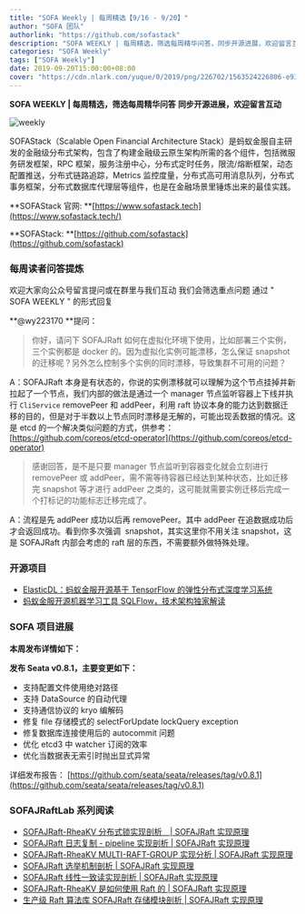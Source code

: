 ```yaml
---
title: "SOFA Weekly | 每周精选【9/16 - 9/20】"
author: "SOFA 团队"
authorlink: "https://github.com/sofastack"
description: "SOFA WEEKLY | 每周精选，筛选每周精华问答，同步开源进展，欢迎留言互动。"
categories: "SOFA Weekly"
tags: ["SOFA Weekly"]
date: 2019-09-20T15:00:00+08:00
cover: "https://cdn.nlark.com/yuque/0/2019/png/226702/1563524226806-e93607a3-1b77-4ca2-8c3c-0384ab966154.png"
---
```


**SOFA WEEKLY | 每周精选，筛选每周精华问答**
**同步开源进展，欢迎留言互动**

![weekly](https://cdn.nlark.com/yuque/0/2019/jpeg/226702/1562925824761-fc720f21-9622-437b-a783-0b0729eda119.jpeg)

SOFAStack（Scalable Open Financial Architecture Stack）是蚂蚁金服自主研发的金融级分布式架构，包含了构建金融级云原生架构所需的各个组件，包括微服务研发框架，RPC 框架，服务注册中心，分布式定时任务，限流/熔断框架，动态配置推送，分布式链路追踪，Metrics 监控度量，分布式高可用消息队列，分布式事务框架，分布式数据库代理层等组件，也是在金融场景里锤炼出来的最佳实践。

**SOFAStack 官网: **[https://www.sofastack.tech](https://www.sofastack.tech/)

**SOFAStack: **[https://github.com/sofastack](https://github.com/sofastack)

### 每周读者问答提炼

欢迎大家向公众号留言提问或在群里与我们互动
我们会筛选重点问题
通过 " SOFA WEEKLY " 的形式回复

**@wy223170 **提问：

> 你好，请问下 SOFAJRaft 如何在虚拟化环境下使用，比如部署三个实例，三个实例都是 docker 的。因为虚拟化实例可能漂移，怎么保证 snapshot 的迁移呢？另外怎么控制多个实例的同时漂移，导致集群不可用的问题？

A：SOFAJRaft 本身是有状态的，你说的实例漂移就可以理解为这个节点挂掉并新拉起了一个节点，我们内部的做法是通过一个 manager 节点监听容器上下线并执行 `CliService` removePeer 和 addPeer，利用 raft 协议本身的能力达到数据迁移的目的，但是对于半数以上节点同时漂移是无解的，可能出现丢数据的情况。这是 etcd 的一个解决类似问题的方式，供参考：[https://github.com/coreos/etcd-operator](https://github.com/coreos/etcd-operator)

> 感谢回答，是不是只要 manager 节点监听到容器变化就会立刻进行 removePeer 或 addPeer，需不需等待容器已经达到某种状态，比如迁移完 snapshot 等才进行 addPeer 之类的，这可能就需要实例迁移后完成一个打标记的功能标志迁移完成了。

A：流程是先 addPeer 成功以后再 removePeer。其中 addPeer 在追数据成功后才会返回成功。看到你多次强调  snapshot，其实这里你不用关注 snapshot，这是 SOFAJRaft 内部会考虑的 raft 层的东西，不需要额外做特殊处理。

### 开源项目

- [ElasticDL：蚂蚁金服开源基于 TensorFlow 的弹性分布式深度学习系统](/blog/alipay-deep-learning-tensorflow-elasticdl/)
- [蚂蚁金服开源机器学习工具 SQLFlow，技术架构独家解读](/blog/sqlflow-open-source/)

### SOFA 项目进展

**本周发布详情如下：**

**发布 Seata v0.8.1，主要变更如下：**

- 支持配置文件使用绝对路径
- 支持 DataSource 的自动代理
- 支持通信协议的 kryo 编解码
- 修复 file 存储模式的 selectForUpdate lockQuery exception
- 修复数据库连接使用后的 autocommit 问题
- 优化 etcd3 中 watcher 订阅的效率
- 优化当数据表无索引时抛出显式异常

详细发布报告：
[https://github.com/seata/seata/releases/tag/v0.8.1](https://github.com/seata/seata/releases/tag/v0.8.1)

### SOFAJRaftLab 系列阅读

- [SOFAJRaft-RheaKV 分布式锁实现剖析　| SOFAJRaft 实现原理](/blog/sofa-jraft-rheakv-distributedlock/)
- [SOFAJRaft 日志复制 - pipeline 实现剖析 | SOFAJRaft 实现原理](/blog/sofa-jraft-pipeline-principle/)
- [SOFAJRaft-RheaKV MULTI-RAFT-GROUP 实现分析 | SOFAJRaft 实现原理](/blog/sofa-jraft-rheakv-multi-raft-group/)
- [SOFAJRaft 选举机制剖析 | SOFAJRaft 实现原理](/blog/sofa-jraft-election-mechanism/)
- [SOFAJRaft 线性一致读实现剖析 | SOFAJRaft 实现原理](/blog/sofa-jraft-linear-consistent-read-implementation/)
- [SOFAJRaft-RheaKV 是如何使用 Raft 的 | SOFAJRaft 实现原理](/blog/sofa-jraft-rheakv/)
- [生产级 Raft 算法库 SOFAJRaft 存储模块剖析 | SOFAJRaft 实现原理](/blog/sofa-jraft-algorithm-storage-module-deep-dive/)